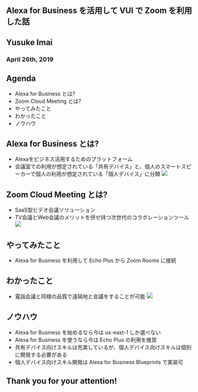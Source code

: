 ## Alexa for Business を活用して VUI で Zoom を利用した話
## Yusuke Imai
### April 26th, 2019


>>>
## Agenda
- Alexa for Business とは?
- Zoom Cloud Meeting とは?
- やってみたこと
- わかったこと
- ノウハウ


>>>
## Alexa for Business とは?
- Alexaをビジネス活用するためのプラットフォーム
- 会議室での利用が想定されている「共有デバイス」と、個人のスマートスピーカーで個人の利用が想定されている「個人デバイス」に分類
![](https://echodotroom.com/wp-content/uploads/2018/05/alexa-for-business-01-500x197.png)


>>>
## Zoom Cloud Meeting とは?
- SaaS型ビデオ会議ソリューション
- TV会議とWeb会議のメリットを併せ持つ次世代のコラボレーションツール
![](https://zoom.nissho-ele.co.jp/assets/img/common/logo_zoom.svg)


>>>
## やってみたこと
- Alexa for Business を利用して Echo Plus から Zoom Rooms に接続


>>>
## わかったこと
- 電話会議と同様の品質で遠隔地と会議をすることが可能
![](http://navi.jade-corp.jp/wp-content/uploads/2016/06/eb4367af2f8da1642c8cdab685566c37.jpg)


>>>
## ノウハウ
- Alexa for Business を始めるなら今は us-east-1 しか選べない
- Alexa for Business を使うなら今は Echo Plus の利用を推奨
- 共有デバイス向けスキルは充実しているが、個人デバイス向けスキルは個別に開発する必要がある
- 個人デバイス向けスキル開発は Alexa for Business Blueprints で実装可


>>>
## Thank you for your attention!
